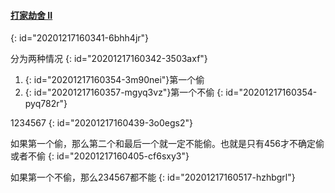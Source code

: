 #### [打家劫舍 II](https://leetcode-cn.com/problems/house-robber-ii/)
{: id="20201217160341-6bhh4jr"}

分为两种情况
{: id="20201217160342-3503axf"}

1. {: id="20201217160354-3m90nei"}第一个偷
2. {: id="20201217160357-mgyq3vz"}第一个不偷
{: id="20201217160354-pyq782r"}

1234567
{: id="20201217160439-3o0egs2"}

如果第一个偷，那么第二个和最后一个就一定不能偷。也就是只有456才不确定偷或者不偷
{: id="20201217160405-cf6sxy3"}

如果第一个不偷，那么234567都不能
{: id="20201217160517-hzhbgrl"}

